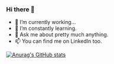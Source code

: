 ### Hi there 👋

- 🔭 I’m currently working...
- 🌱 I’m constantly learning.
- 💬 Ask me about pretty much anything.
- 📫 You can find me on LinkedIn too.

[![Anurag's GitHub stats](https://github-readme-stats.vercel.app/api?username=vpolimenov&count_private=true&show_icons=true&theme=radical&hide=stars)](https://github.com/anuraghazra/github-readme-stats)
